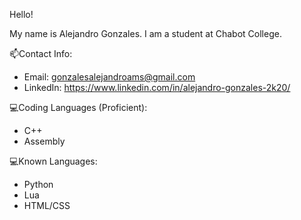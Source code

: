 Hello!  

My name is Alejandro Gonzales. I am a student at Chabot College.

📫Contact Info: 
- Email: gonzalesalejandroams@gmail.com 
- LinkedIn: https://www.linkedin.com/in/alejandro-gonzales-2k20/ 

💻Coding Languages (Proficient): 
- C++
- Assembly

💻Known Languages:
- Python
- Lua
- HTML/CSS
